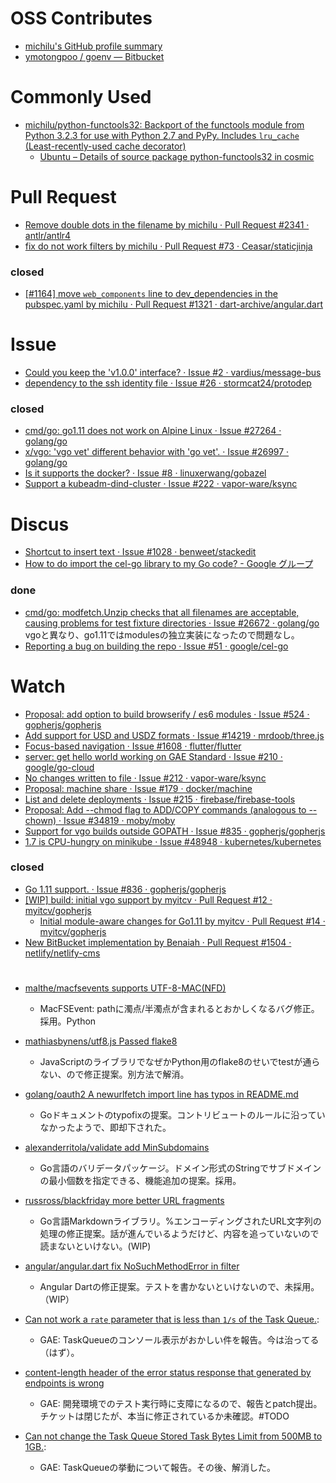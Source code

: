 # OSS Contributes
* [michilu's GitHub profile summary](https://profile-summary-for-github.com/user/michilu)
* [ymotongpoo / goenv — Bitbucket](https://bitbucket.org/ymotongpoo/goenv/src/develop/)

# Commonly Used
* [michilu/python-functools32: Backport of the functools module from Python 3.2.3 for use with Python 2.7 and PyPy. Includes `lru_cache` (Least-recently-used cache decorator)](https://github.com/michilu/python-functools32)
	* [Ubuntu – Details of source package python-functools32 in cosmic](https://packages.ubuntu.com/en/source/cosmic/python-functools32)

# Pull Request
* [Remove double dots in the filename by michilu · Pull Request #2341 · antlr/antlr4](https://github.com/antlr/antlr4/pull/2341)
* [fix do not work filters by michilu · Pull Request #73 · Ceasar/staticjinja](https://github.com/Ceasar/staticjinja/pull/73)
### closed
* [[#1164] move `web_components` line to dev_dependencies in the pubspec.yaml by michilu · Pull Request #1321 · dart-archive/angular.dart](https://github.com/dart-archive/angular.dart/pull/1321)

# Issue
* [Could you keep the 'v1.0.0' interface? · Issue #2 · vardius/message-bus](https://github.com/vardius/message-bus/issues/2)
* [dependency to the ssh identity file · Issue #26 · stormcat24/protodep](https://github.com/stormcat24/protodep/issues/26)
### closed
* [cmd/go: go1.11 does not work on Alpine Linux · Issue #27264 · golang/go](https://github.com/golang/go/issues/27264)
* [x/vgo: 'vgo vet' different behavior with 'go vet'. · Issue #26997 · golang/go](https://github.com/golang/go/issues/26997)
* [Is it supports the docker? · Issue #8 · linuxerwang/gobazel](https://github.com/linuxerwang/gobazel/issues/8)
* [Support a kubeadm-dind-cluster · Issue #222 · vapor-ware/ksync](https://github.com/vapor-ware/ksync/issues/222)

# Discus
* [Shortcut to insert text · Issue #1028 · benweet/stackedit](https://github.com/benweet/stackedit/issues/1028)
* [How to do import the cel-go library to my Go code? - Google グループ](https://groups.google.com/forum/#!topic/cel-go-discuss/R_i9L_APfBg)
### done
* [cmd/go: modfetch.Unzip checks that all filenames are acceptable, causing problems for test fixture directories · Issue #26672 · golang/go](https://github.com/golang/go/issues/26672) vgoと異なり、go1.11ではmodulesの独立実装になったので問題なし。
* [Reporting a bug on building the repo · Issue #51 · google/cel-go](https://github.com/google/cel-go/issues/51)

# Watch
* [Proposal: add option to build browserify / es6 modules · Issue #524 · gopherjs/gopherjs](https://github.com/gopherjs/gopherjs/issues/524)
* [Add support for USD and USDZ formats · Issue #14219 · mrdoob/three.js](https://github.com/mrdoob/three.js/issues/14219)
* [Focus-based navigation · Issue #1608 · flutter/flutter](https://github.com/flutter/flutter/issues/1608)
* [server: get hello world working on GAE Standard · Issue #210 · google/go-cloud](https://github.com/google/go-cloud/issues/210)
* [No changes written to file · Issue #212 · vapor-ware/ksync](https://github.com/vapor-ware/ksync/issues/212)
* [Proposal: machine share · Issue #179 · docker/machine](https://github.com/docker/machine/issues/179)
* [List and delete deployments · Issue #215 · firebase/firebase-tools](https://github.com/firebase/firebase-tools/issues/215)
* [Proposal: Add --chmod flag to ADD/COPY commands (analogous to --chown) · Issue #34819 · moby/moby](https://github.com/moby/moby/issues/34819)
* [Support for vgo builds outside GOPATH · Issue #835 · gopherjs/gopherjs](https://github.com/gopherjs/gopherjs/issues/835)
* [1.7 is CPU-hungry on minikube · Issue #48948 · kubernetes/kubernetes](https://github.com/kubernetes/kubernetes/issues/48948)
### closed
* [Go 1.11 support. · Issue #836 · gopherjs/gopherjs](https://github.com/gopherjs/gopherjs/issues/836)
* [[WIP] build: initial vgo support by myitcv · Pull Request #12 · myitcv/gopherjs](https://github.com/myitcv/gopherjs/pull/12)
	* [Initial module-aware changes for Go1.11 by myitcv · Pull Request #14 · myitcv/gopherjs](https://github.com/myitcv/gopherjs/pull/14)
* [New BitBucket implementation by Benaiah · Pull Request #1504 · netlify/netlify-cms](https://github.com/netlify/netlify-cms/pull/1504)

#  
- [malthe/macfsevents supports UTF-8-MAC(NFD)](https://github.com/malthe/macfsevents/pull/27)
	- MacFSEvent: pathに濁点/半濁点が含まれるとおかしくなるバグ修正。採用。Python
- [mathiasbynens/utf8.js Passed flake8](https://github.com/mathiasbynens/utf8.js/pull/13)
	- JavaScriptのライブラリでなぜかPython用のflake8のせいでtestが通らない、ので修正提案。別方法で解消。
- [golang/oauth2 A newurlfetch import line has typos in README.md](https://github.com/golang/oauth2/pull/106)
	- Goドキュメントのtypofixの提案。コントリビュートのルールに沿っていなかったようで、即却下された。
- [alexanderritola/validate add MinSubdomains](https://github.com/alexanderritola/validate/pull/3)
	- Go言語のバリデータパッケージ。ドメイン形式のStringでサブドメインの最小個数を指定できる、機能追加の提案。採用。

- [russross/blackfriday more better URL fragments](https://github.com/russross/blackfriday/pull/221)
	- Go言語Markdownライブラリ。%エンコーディングされたURL文字列の処理の修正提案。話が進んでいるようだけど、内容を追っていないので読まないといけない。(WIP)
- [angular/angular.dart fix NoSuchMethodError in filter](https://github.com/angular/angular.dart/pull/1685)
	- Angular Dartの修正提案。テストを書かないといけないので、未採用。（WIP）
- [Can not work a `rate` parameter that is less than `1/s` of the Task Queue.](https://code.google.com/p/googleappengine/issues/detail?id=12282):
	- GAE: TaskQueueのコンソール表示がおかしい件を報告。今は治ってる（はず）。
- [content-length header of the error status response that generated by endpoints is wrong](https://code.google.com/p/googleappengine/issues/detail?id=10544)
	- GAE: 開発環境でのテスト実行時に支障になるので、報告とpatch提出。チケットは閉じたが、本当に修正されているか未確認。#TODO
- [Can not change the Task Queue Stored Task Bytes Limit from 500MB to 1GB.](https://code.google.com/p/googleappengine/issues/detail?id=12283):
	- GAE: TaskQueueの挙動について報告。その後、解消した。


